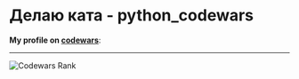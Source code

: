 # Делаю ката - python_codewars
**My profile on [codewars](https://www.codewars.com/users/evgenyelagin)**:
___
![Codewars Rank](https://www.codewars.com/users/evgenyelagin/badges/large)